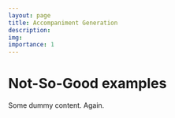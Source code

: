 ```yaml
---
layout: page
title: Accompaniment Generation
description:
img:
importance: 1
---
```


# Not-So-Good examples

Some dummy content. Again.